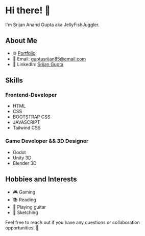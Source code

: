 # Hi there! 👋

I'm Srijan Anand Gupta aka JellyFishJuggler.

## About Me

- 🌐 [Portfolio](https://linktr.ee/jellyfishjuggler?utm_source=linktree_admin_share)
- 📧 Email: guptasrijan85@email.com
- 📱 LinkedIn: [Srijan Gupta]([https://www.linkedin.com/in/your-linkedin-profile](https://www.linkedin.com/in/srijan-gupta-a5031a28b/))

## Skills

### Frontend-Developer

-  HTML
-  CSS
-  BOOTSTRAP CSS
-  JAVASCRIPT
-  Tailwind CSS

### Game Developer && 3D Designer
-  Godot
-  Unity 3D
-  Blender 3D

<!--
## GitHub Stats

![Your GitHub Stats](https://github-readme-stats.vercel.app/api?username=yourusername&show_icons=true&count_private=true&hide=prs&theme=dark)

## Contributions

- 🌟 [Your GitHub Stars](https://github.com/yourusername?tab=stars)
- 💬 [Your GitHub Issues](https://github.com/yourusername?tab=issues)



## Certifications

- [Certification Name](https://www.example.com/certification)

## Education

- **Degree:** Your Degree
- **School:** Your School
- **Year:** Graduation Year

## Work Experience

### [Company Name](https://www.company.com)

- **Position:** Your Position
- **Duration:** Start Date - End Date
- Brief description of your role and achievements.

-->

## Hobbies and Interests

- 🎮 Gaming
- 📚 Reading
- 🎸 Playing guitar
- 🎨 Sketching

Feel free to reach out if you have any questions or collaboration opportunities! 🚀
